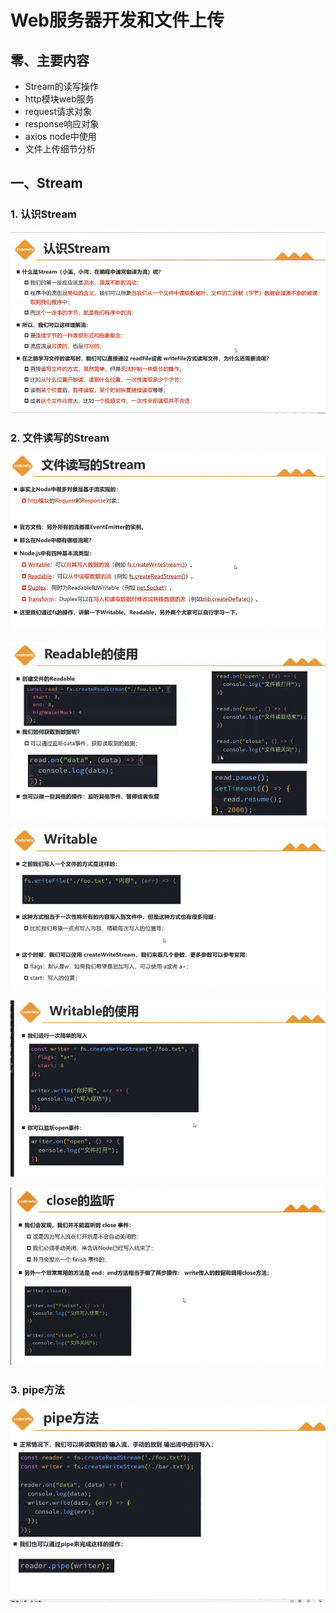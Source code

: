 # Web服务器开发和文件上传

## 零、主要内容

- Stream的读写操作
- http模块web服务
- request请求对象
- response响应对象
- axios node中使用
- 文件上传细节分析

## 一、Stream

### 1. 认识Stream

![Alt text](image-17.png)

### 2. 文件读写的Stream

![Alt text](image-16.png)

![Alt text](image-18.png)

![Alt text](image-19.png)

![Alt text](image-20.png)

![Alt text](image-21.png)

### 3. pipe方法

![Alt text](image-22.png)

